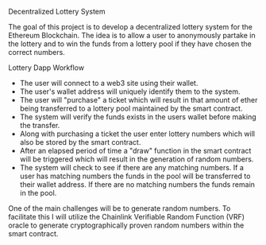 Decentralized Lottery System

The goal of this project is to develop a decentralized lottery system for the Ethereum Blockchain. The idea is to allow a user to anonymously partake in the lottery and to win the funds from a lottery pool if they have chosen the correct numbers.

Lottery Dapp Workflow
- The user will connect to a web3 site using their wallet.
- The user's wallet address will uniquely identify them to the system. 
- The user will "purchase" a ticket which will result in that amount of ether being           transferred to a lottery pool maintained by the smart contract. 
- The system will verify the funds exists in the users wallet before making the transfer.
- Along with purchasing a ticket the user enter lottery numbers which will also be stored by the smart contract.
- After an elapsed period of time a "draw" function in the smart contract will be triggered which will result in the generation of random numbers.
- The system will check to see if there are any matching numbers. If a user has matching numbers the funds in the pool will be transferred to their wallet address. If there are no matching numbers the funds remain in the pool. 

One of the main challenges will be to generate random numbers. To facilitate this I will utilize the Chainlink Verifiable Random Function (VRF) oracle to generate cryptographically proven random numbers within the smart contract. 
